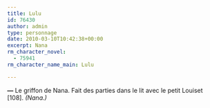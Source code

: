 ```yaml
---
title: Lulu
id: 76430
author: admin
type: personnage
date: 2010-03-10T10:42:38+00:00
excerpt: Nana
rm_character_novel:
  - 75941
rm_character_name_main: Lulu

---
```

**—** Le griffon de Nana. Fait des parties dans le lit avec le petit Louiset [108]. _(Nana.)_